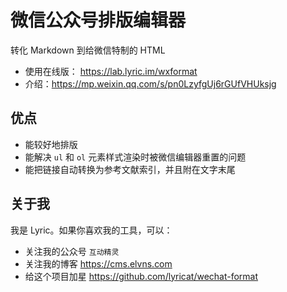 # 微信公众号排版编辑器

转化 Markdown 到给微信特制的 HTML

- 使用在线版： https://lab.lyric.im/wxformat
- 介绍：https://mp.weixin.qq.com/s/pn0LzyfgUj6rGUfVHUksjg

## 优点

- 能较好地排版
- 能解决 `ul` 和 `ol` 元素样式渲染时被微信编辑器重置的问题
- 能把链接自动转换为参考文献索引，并且附在文字末尾

## 关于我

我是 Lyric。如果你喜欢我的工具，可以：

- 关注我的公众号 `互动精灵`
- 关注我的博客 https://cms.elvns.com
- 给这个项目加星 https://github.com/lyricat/wechat-format

